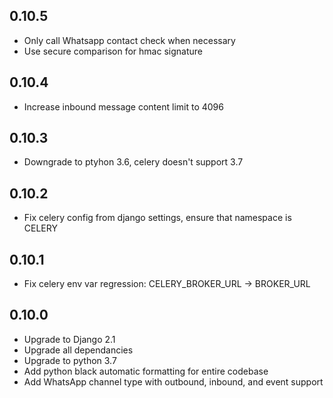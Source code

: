 0.10.5
------
 - Only call Whatsapp contact check when necessary
 - Use secure comparison for hmac signature

0.10.4
------
 - Increase inbound message content limit to 4096

0.10.3
------
 - Downgrade to ptyhon 3.6, celery doesn't support 3.7

0.10.2
------
 - Fix celery config from django settings, ensure that namespace is CELERY

0.10.1
------
 - Fix celery env var regression: CELERY_BROKER_URL -> BROKER_URL

0.10.0
------
 - Upgrade to Django 2.1
 - Upgrade all dependancies
 - Upgrade to python 3.7
 - Add python black automatic formatting for entire codebase
 - Add WhatsApp channel type with outbound, inbound, and event support
